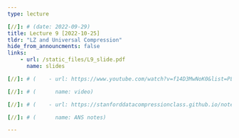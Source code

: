```yaml
---
type: lecture

[//]: # (date: 2022-09-29)
title: Lecture 9 [2022-10-25]
tldr: "LZ and Universal Compression"
hide_from_announcments: false
links:
    - url: /static_files/L9_slide.pdf 
      name: slides

[//]: # (    - url: https://www.youtube.com/watch?v=f14D3MwNoK0&list=PLv_7iO_xlL0Jgc35Pqn7XP5VTQ5krLMOl)

[//]: # (      name: video)

[//]: # (    - url: https://stanforddatacompressionclass.github.io/notes/lossless_iid/ans.html)

[//]: # (      name: ANS notes)

---
```





